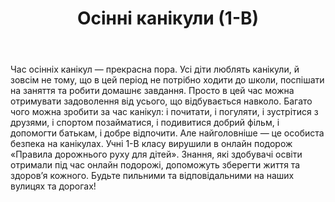 ﻿---
title: Осінні канікули (1-В)
---

Час осінніх канікул — прекрасна пора. Усі діти люблять канікули, й зовсім не тому, що в цей період не потрібно ходити до школи, поспішати на заняття та робити домашнє завдання. Просто в цей час можна отримувати задоволення від усього, що відбувається навколо. Багато чого можна зробити за час канікул: і почитати, і погуляти, і зустрітися з друзями, і спортом позайматися, і подивитися добрий фільм, і допомогти батькам, і добре відпочити. Але найголовніше — це особиста безпека на канікулах. Учні 1-В класу вирушили в онлайн подорож «Правила дорожнього руху для дітей». Знання, які здобувачі освіти отримали під час онлайн подорожі, допоможуть зберегти життя та здоров’я кожного. Будьте пильними та відповідальними на наших вулицях та дорогах!

<slideshow></slideshow>